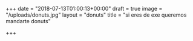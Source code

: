 +++
date = "2018-07-13T01:00:13+00:00"
draft = true
image = "/uploads/donuts.jpg"
layout = "donuts"
title = "si eres de exe queremos mandarte donuts"

+++
